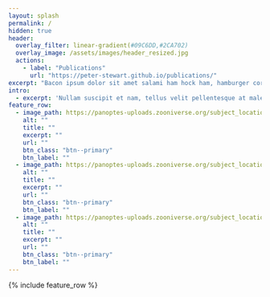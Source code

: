 ```yaml
---
layout: splash
permalink: /
hidden: true
header:
  overlay_filter: linear-gradient(#09C6DD,#2CA702)
  overlay_image: /assets/images/header_resized.jpg
  actions:
    - label: "Publications"
      url: "https://peter-stewart.github.io/publications/"
excerpt: "Bacon ipsum dolor sit amet salami ham hock ham, hamburger corned beef short ribs kielbasa biltong t-bone drumstick tri-tip tail sirloin pork chop."
intro: 
  - excerpt: 'Nullam suscipit et nam, tellus velit pellentesque at malesuada, enim eaque. Quis nulla, netus tempor in diam gravida tincidunt, *proin faucibus* voluptate felis id sollicitudin. Centered with `type="center"`'
feature_row:
  - image_path: https://panoptes-uploads.zooniverse.org/subject_location/281b2de6-e411-4a1e-abf2-769196aff5ba.jpeg
    alt: ""
    title: ""
    excerpt: ""
    url: ""
    btn_class: "btn--primary"
    btn_label: ""
  - image_path: https://panoptes-uploads.zooniverse.org/subject_location/ba9a0154-92b3-4c36-bf38-80ecba06731d.jpeg
    alt: ""
    title: ""
    excerpt: ""
    url: ""
    btn_class: "btn--primary"
    btn_label: ""
  - image_path: https://panoptes-uploads.zooniverse.org/subject_location/7695b37f-1bcb-4032-a553-df8bcb04a32b.jpeg
    alt: ""
    title: ""
    excerpt: ""
    url: ""
    btn_class: "btn--primary"
    btn_label: ""      
---
```


{% include feature_row %}
